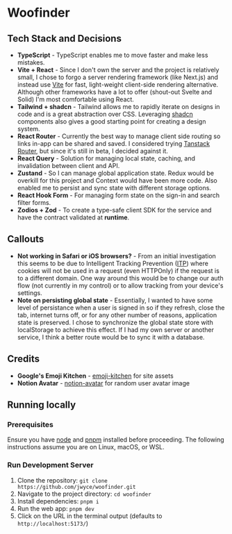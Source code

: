 # Woofinder

## Tech Stack and Decisions

- **TypeScript** - TypeScript enables me to move faster and make less mistakes.
- **Vite + React** - Since I don't own the server and the project is relatively small, I chose to
  forgo a server rendering framework (like Next.js) and instead use [Vite](https://vitejs.dev/) for
  fast, light-weight client-side rendering alternative. Although other frameworks have a lot to
  offer (shout-out Svelte and Solid) I'm most comfortable using React.
- **Tailwind + shadcn** - Tailwind allows me to rapidly iterate on designs in code and is a great
  abstraction over CSS. Leveraging [shadcn](https://ui.shadcn.com/) components also gives a good
  starting point for creating a design system.
- **React Router** - Currently the best way to manage client side routing so links in-app can be
  shared and saved. I considered trying [Tanstack Router](https://tanstack.com/router/v1), but since
  it's still in beta, I decided against it.
- **React Query** - Solution for managing local state, caching, and invalidation between client and
  API.
- **Zustand** - So I can manage global application state. Redux would be overkill for this project
  and Context would have been more code. Also enabled me to persist and sync state with different
  storage options.
- **React Hook Form** - For managing form state on the sign-in and search filter forms.
- **Zodios + Zod** - To create a type-safe client SDK for the service and have the contract
  validated at **runtime**.

## Callouts

- **Not working in Safari or iOS browsers?** - From an initial investigation this seems to be due to
  Intelligent Tracking Prevention
  ([ITP](https://webkit.org/blog/7675/intelligent-tracking-prevention/#:~:text=Intelligent%20Tracking%20Prevention%20collects%20statistics,%2C%20clicks%2C%20and%20text%20entries))
  where cookies will not be used in a request (even HTTPOnly) if the request is to a different
  domain. One way around this would be to change our auth flow (not currently in my control) or to
  allow tracking from your device's settings.
- **Note on persisting global state** - Essentially, I wanted to have some level of persistance when
  a user is signed in so if they refresh, close the tab, internet turns off, or for any other number
  of reasons, application state is preserved. I chose to synchronize the global state store with
  localStorage to achieve this effect. If I had my own server or another service, I think a better
  route would be to sync it with a database.

## Credits

- **Google's Emoji Kitchen** - [emoji-kitchen](https://github.com/xsalazar/emoji-kitchen) for site
  assets
- **Notion Avatar** - [notion-avatar](https://github.com/mayandev/notion-avatar) for random user
  avatar image

## Running locally

### Prerequisites

Ensure you have [node](https://nodejs.org/en) and [pnpm](https://pnpm.io/) installed before
proceeding. The following instructions assume you are on Linux, macOS, or WSL.

### Run Development Server

1. Clone the repository: `git clone https://github.com/jwyce/woofinder.git`
2. Navigate to the project directory: `cd woofinder`
3. Install dependencies: `pnpm i`
4. Run the web app: `pnpm dev`
5. Click on the URL in the terminal output (defaults to `http://localhost:5173/`)
